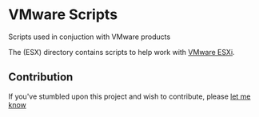 # VMware Scripts
Scripts used in conjuction with VMware products

The (ESX) directory contains scripts to help work with [VMware ESXi](https://www.vmware.com/products/vsphere-hypervisor).

## Contribution
If you've stumbled upon this project and wish to contribute, please
[let me know](mailto:alister@different.com)
